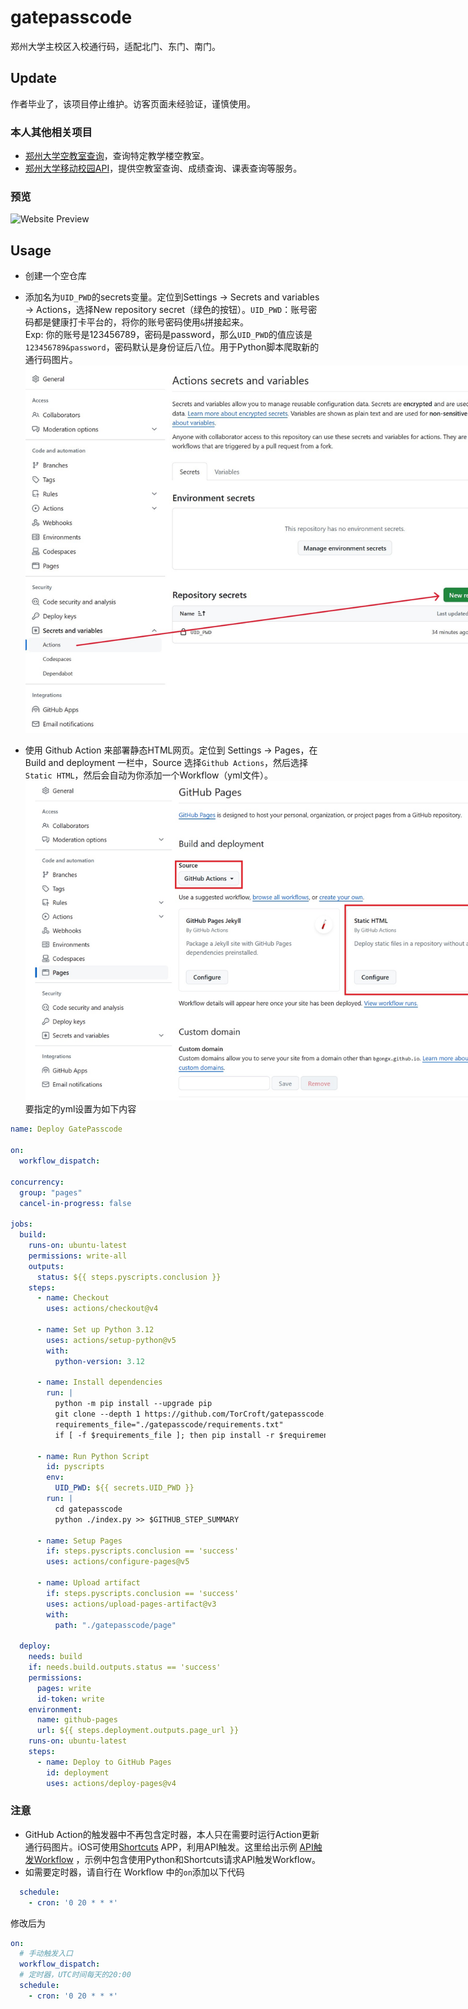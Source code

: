 # gatepasscode
郑州大学主校区入校通行码，适配北门、东门、南门。

## Update
作者毕业了，该项目停止维护。访客页面未经验证，谨慎使用。

### 本人其他相关项目
* [郑州大学空教室查询](https://github.com/TorCroft/ZZU-ClassRoom)，查询特定教学楼空教室。
* [郑州大学移动校园API](https://github.com/TorCroft/ZZU-API)，提供空教室查询、成绩查询、课表查询等服务。

### 预览
<img src="./README_IMAGES/WebsitePreview.png" alt="Website Preview" style="max-width: 800px; max-height: 600px;">

## Usage
* 创建一个空仓库

* 添加名为`UID_PWD`的secrets变量。定位到Settings -> Secrets and variables -> Actions，选择New repository secret（绿色的按钮）。`UID_PWD`：账号密码都是健康打卡平台的，将你的账号密码使用`&`拼接起来。<br>Exp: 你的账号是123456789，密码是password，那么`UID_PWD`的值应该是`123456789&password`，密码默认是身份证后八位。用于Python脚本爬取新的通行码图片。
<br><img src="./README_IMAGES/secrets.jpg" alt="Secrets Example" style="max-width: 800px; max-height: 600px;">

* 使用 Github Action 来部署静态HTML网页。定位到 Settings  -> Pages，在 Build and deployment 一栏中，Source 选择`Github Actions`，然后选择`Static HTML`，然后会自动为你添加一个Workflow（yml文件）。<br><img src="./README_IMAGES/page.jpg" alt="Page Example" style="max-width: 800px; max-height: 600px;"><br>要指定的yml设置为如下内容

``` yaml
name: Deploy GatePasscode

on:
  workflow_dispatch:

concurrency:
  group: "pages"
  cancel-in-progress: false

jobs:
  build:
    runs-on: ubuntu-latest
    permissions: write-all
    outputs:
      status: ${{ steps.pyscripts.conclusion }}
    steps:
      - name: Checkout
        uses: actions/checkout@v4

      - name: Set up Python 3.12
        uses: actions/setup-python@v5
        with:
          python-version: 3.12

      - name: Install dependencies
        run: |
          python -m pip install --upgrade pip
          git clone --depth 1 https://github.com/TorCroft/gatepasscode.git
          requirements_file="./gatepasscode/requirements.txt"
          if [ -f $requirements_file ]; then pip install -r $requirements_file; fi

      - name: Run Python Script
        id: pyscripts
        env:
          UID_PWD: ${{ secrets.UID_PWD }}
        run: |
          cd gatepasscode
          python ./index.py >> $GITHUB_STEP_SUMMARY

      - name: Setup Pages
        if: steps.pyscripts.conclusion == 'success'
        uses: actions/configure-pages@v5

      - name: Upload artifact
        if: steps.pyscripts.conclusion == 'success'
        uses: actions/upload-pages-artifact@v3
        with:
          path: "./gatepasscode/page"

  deploy:
    needs: build
    if: needs.build.outputs.status == 'success'
    permissions:
      pages: write
      id-token: write
    environment:
      name: github-pages
      url: ${{ steps.deployment.outputs.page_url }}
    runs-on: ubuntu-latest
    steps:
      - name: Deploy to GitHub Pages
        id: deployment
        uses: actions/deploy-pages@v4

```
### 注意
* GitHub Action的触发器中不再包含定时器，本人只在需要时运行Action更新通行码图片。iOS可使用[Shortcuts](https://apps.apple.com/app/shortcuts/id915249334) APP，利用API触发。这里给出示例 [API触发Workflow](https://github.com/TorCroft/gatepasscode/blob/main/How-to-Run-Workflow-via-API.md) ，示例中包含使用Python和Shortcuts请求API触发Workflow。
* 如需要定时器，请自行在 Workflow 中的`on`添加以下代码
``` yaml
  schedule:
    - cron: '0 20 * * *'
```
修改后为
``` yaml
on:
  # 手动触发入口
  workflow_dispatch:
  # 定时器，UTC时间每天的20:00
  schedule:
    - cron: '0 20 * * *'
```
